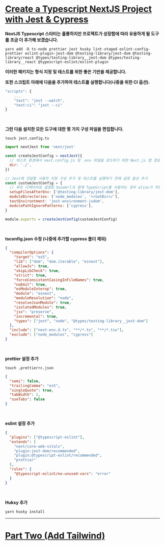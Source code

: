 # [Create a Typescript NextJS Project with Jest & Cypress](https://wk0.medium.com/create-a-typescript-nextjs-project-with-jest-cypress-adbbcf237747)

**NextJS Typescript 스타터는 훌륭하지만 프로젝트가 성장함에 따라 유용하게 될 도구를 조금 더 추가해 보겠습니다.**

    yarn add -D ts-node prettier jest husky lint-staged eslint-config-prettier eslint-plugin-jest-dom @testing-library/jest-dom @testing-library/react @types/testing-library__jest-dom @types/testing-library__react @typescript-eslint/eslint-plugin

**이러한 패키지는 형식 지정 및 테스트를 위한 좋은 기반을 제공합니다.**

**또한 스크립트 아래에 다음을 추가하여 테스트를 실행합니다(나중을 위한 CI 옵션).**

```js
"scripts": {
    ...
    "test": "jest --watch",
    "test:ci": "jest --ci"
}

```

<br />

**그런 다음 설치한 모든 도구에 대한 몇 가지 구성 파일을 편집합니다.**

`touch jest.config.ts`

```js
import nextJest from 'next/jest'

const createJestConfig = nextJest({
  // 테스트 환경에서 next.config.js 및 .env 파일을 로드하기 위한 Next.js 앱 경로 제공
  dir: './',
})

// Jest에 전달할 사용자 지정 구성 추가 및 테스트를 실행하기 전에 설정 옵션 추가
const customJestConfig = {
  // 루트 디렉터리로 설정된 baseUrl과 함께 TypeScript를 사용하는 경우 alias가 작동하려면 다음이 필요합니다.
  setupFilesAfterEnv: ['@testing-library/jest-dom'],
  moduleDirectories: ['node_modules', '<rootDir>/'],
  testEnvirontment: 'jest-environment-jsdom',
  modulePathIgnorePatterns: ['cypress'],
}

module.exports = createJestConfig(customJestConfig)
```

<br />

**tsconfig.json 수정 (나중에 추가할 cypress 폴더 제외)**

```json
{
  "compilerOptions": {
    "target": "es5",
    "lib": ["dom", "dom.iterable", "esnext"],
    "allowJs": true,
    "skipLibCheck": true,
    "strict": true,
    "forceConsistentCasingInFileNames": true,
    "noEmit": true,
    "esModuleInterop": true,
    "module": "esnext",
    "moduleResolution": "node",
    "resolveJsonModule": true,
    "isolatedModules": true,
    "jsx": "preserve",
    "incremental": true,
    "types": ["jest", "node", "@types/testing-library__jest-dom"]
  },
  "include": ["next-env.d.ts", "**/*.ts", "**/*.tsx"],
  "exclude": ["node_modules", "cypress"]
}
```

<br />

**prettier 설정 추가**

`touch .prettierrc.json`

```json
{
  "semi": false,
  "trailingComma": "es5",
  "singleQuote": true,
  "tabWidth": 2,
  "useTabs": false
}
```

<br />

**eslint 설정 추가**

```json
{
  "plugins": ["@typescript-eslint"],
  "extends": [
    "next/core-web-vitals",
    "plugin:jest-dom/recommended",
    "plugin:@typescript-eslint/recommended",
    "prettier"
  ],
  "rules": {
    "@typescript-eslint/no-unused-vars": "error"
  }
}
```

<br />

**Huksy 추가**

`yarn husky install`

---

# [Part Two (Add Tailwind)](https://wk0.medium.com/adding-tailwind-to-a-nextjs-typescript-project-d1eba5699c4d)
